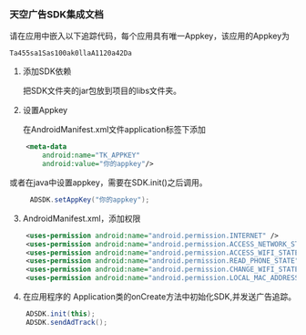 ### 天空广告SDK集成文档

请在应用中嵌入以下追踪代码，每个应用具有唯一Appkey，该应用的Appkey为

`Ta455sa1Sas100ak0llaA1120a42Da`


1. 添加SDK依赖

    把SDK文件夹的jar包放到项目的libs文件夹。

2. 设置Appkey
    
    在AndroidManifest.xml文件application标签下添加

```xml
    <meta-data
        android:name="TK_APPKEY"
        android:value="你的appkey"/>        
```

   或者在java中设置appkey，需要在SDK.init()之后调用。

```java
     ADSDK.setAppKey("你的appkey");
```

3. AndroidManifest.xml，添加权限

```xml
    <uses-permission android:name="android.permission.INTERNET" />
    <uses-permission android:name="android.permission.ACCESS_NETWORK_STATE" />
    <uses-permission android:name="android.permission.ACCESS_WIFI_STATE" />
    <uses-permission android:name="android.permission.READ_PHONE_STATE" />
    <uses-permission android:name="android.permission.CHANGE_WIFI_STATE"/>
    <uses-permission android:name="android.permission.LOCAL_MAC_ADDRESS"/>
```

4. 在应用程序的 Application类的onCreate方法中初始化SDK,并发送广告追踪。

```java
    ADSDK.init(this);
    ADSDK.sendAdTrack();
```







